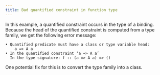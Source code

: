 ```yaml
---
title: Bad quantified constraint in function type
---
```


In this example, a quantified constraint occurs in the type of a binding.
Because the head of the quantified constraint is computed from a type family, we
get the following error message:

```
• Quantified predicate must have a class or type variable head:
    a => A a
• In the quantified constraint ‘a => A a’
  In the type signature: f :: (a => A a) => ()
```

One potential fix for this is to convert the type family into a class.
